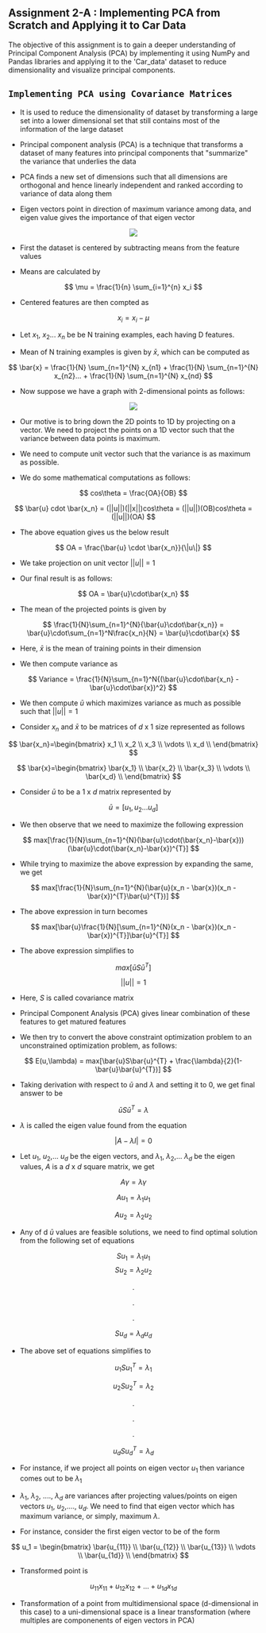 ## Assignment 2-A : Implementing PCA from Scratch and Applying it to Car Data

The objective of this assignment is to gain a deeper understanding of Principal Component Analysis (PCA) by implementing it using NumPy and Pandas libraries and applying it to the 'Car_data' dataset to reduce dimensionality and visualize principal components.

## ```Implementing PCA using Covariance Matrices```

- It is used to reduce the dimensionality of dataset by transforming a large set into a lower dimensional set that still contains most of the information of the large dataset

- Principal component analysis (PCA) is a technique that transforms a dataset of many features into principal components that "summarize" the variance that underlies the data

- PCA finds a new set of dimensions such that all dimensions are orthogonal and hence linearly independent and ranked according to variance of data along them

- Eigen vectors point in direction of maximum variance among data, and eigen value gives the importance of that eigen vector

<div align = "center">
<img src = "https://miro.medium.com/v2/resize:fit:1192/format:webp/1*QinDfRawRskupf4mU5bYSA.png">
</div>

- First the dataset is centered by subtracting means from the feature values

- Means are calculated by 

$$
\mu = \frac{1}{n} \sum_{i=1}^{n} x_i
$$

- Centered features are then compted as 

$$
x_i = x_i - \mu
$$


- Let $x_1$, $x_2$... $x_n$ be be N training examples, each having D features.


- Mean of N training examples is given by $\bar{x}$, which can be computed as

$$
\bar{x} = \frac{1}{N} \sum_{n=1}^{N} x_{n1} + \frac{1}{N} \sum_{n=1}^{N} x_{n2}... + \frac{1}{N} \sum_{n=1}^{N} x_{nd}
$$

- Now suppose we have a graph with 2-dimensional points as follows:

<div align="center">
<img src = "https://i.stack.imgur.com/ym6ru.png">
</div>

- Our motive is to bring down the 2D points to 1D by projecting on a vector. We need to project the points on a 1D vector such that the variance between data points is maximum.


- We need to compute unit vector such that the variance is as maximum as possible. 


- We do some mathematical computations as follows:

$$
cos\theta = \frac{OA}{OB}
$$

$$
\bar{u} cdot \bar{x_n} = (||u||)(||x||)cos\theta
                     = (||u||)(OB)cos\theta = (||u||)(OA)
$$

- The above equation gives us the below result

$$
OA = \frac{\bar{u} \cdot \bar{x_n}}{\|u\|}
$$

- We take projection on unit vector $||u||$ = 1

- Our final result is as follows:

$$
OA = \bar{u}\cdot\bar{x_n}
$$

- The mean of the projected points is given by 

$$
\frac{1}{N}\sum_{n=1}^{N}{\bar{u}\cdot\bar{x_n}} = \bar{u}\cdot\sum_{n=1}^N\frac{x_n}{N} = \bar{u}\cdot\bar{x}
$$

- Here, $\bar{x}$ is the mean of training points in their dimension

- We then compute variance as 

$$
Variance = \frac{1}{N}\sum_{n=1}^N{(\bar{u}\cdot\bar{x_n} - \bar{u}\cdot\bar{x})^2}
$$

- We then compute $\bar{u}$ which maximizes variance as much as possible such that $||u|| = 1$

- Consider $x_n$ and $\bar{x}$ to be matrices of $d$ x $1$ size represented as follows

$$
\bar{x_n}=\begin{bmatrix}
  x_1 \\
  x_2 \\
  x_3 \\
  \vdots \\
  x_d \\
\end{bmatrix}
$$


$$
\bar{x}=\begin{bmatrix}
  \bar{x_1} \\
  \bar{x_2} \\
  \bar{x_3} \\
  \vdots \\
  \bar{x_d} \\
\end{bmatrix}
$$

- Consider $\bar{u}$ to be a $1$ x $d$ matrix represented by

$$
\bar{u} = [{u_1}, {u_2}...{u_d}]
$$

- We then observe that we need to maximize the following expression

$$
max[\frac{1}{N}\sum_{n=1}^{N}(\bar{u}\cdot(\bar{x_n}-\bar{x}))(\bar{u}\cdot(\bar{x_n}-\bar{x})^{T}]
$$

- While trying to maximize the above expression by expanding the same, we get

$$
max[\frac{1}{N}\sum_{n=1}^{N}(\bar{u}(x_n - \bar{x})(x_n - \bar{x})^{T}\bar{u}^{T})]
$$

- The above expression in turn becomes

$$
max[\bar{u}\frac{1}{N}[\sum_{n=1}^{N}(x_n - \bar{x})(x_n - \bar{x})^{T}]\bar{u}^{T}]
$$

- The above expression simplifies to 

$$
max[\bar{u}S\bar{u}^T] 
$$

$$
||u||=1
$$
- Here, $S$ is called covariance matrix 


- Principal Component Analysis (PCA) gives linear combination of these features to get matured features


- We then try to convert the above constraint optimization problem to an unconstrained optimization problem, as follows:

$$
E(u,\lambda) = max[\bar{u}S\bar{u}^{T} + \frac{\lambda}{2}(1-\bar{u}\bar{u}^{T})]
$$

- Taking derivation with respect to $\bar{u}$ and $\lambda$ and setting it to 0, we get final answer to be 

$$
\bar{u}S\bar{u}^T = \lambda
$$

- $\lambda$ is called the eigen value found from the equation

$$
|A - \lambda{I}| = 0
$$

- Let $u_1$, $u_2$,... $u_d$ be the eigen vectors, and $\lambda_1$, $\lambda_2$,... $\lambda_d$ be the eigen values, $A$ is a $d$ x $d$ square matrix, we get 

$$
A\gamma = \lambda\gamma
$$

$$
Au_1 = \lambda_1u_1
$$

$$
Au_2 = \lambda_2u_2
$$

- Any of d $\bar{u}$ values are feasible solutions, we need to find optimal solution from the following set of equations

$$
Su_1 = \lambda_1u_1 
$$
$$
Su_2 = \lambda_2u_2 
$$

$$
.
$$

$$
.
$$

$$
.
$$

$$
Su_d = \lambda_du_d 
$$

- The above set of equations simplifies to

$$
u_1Su_1^{T} = \lambda_1
$$

$$
u_2Su_2^{T} = \lambda_2
$$

$$
.
$$

$$
.
$$

$$
.
$$

$$
u_dSu_d^{T} = \lambda_d
$$

- For instance, if we project all points on eigen vector $u_1$ then variance comes out to be $\lambda_1$


- $\lambda_1$, $\lambda_2$, ...., $\lambda_d$ are variances after projecting values/points on eigen vectors $u_1$, $u_2$,...., $u_d$. We need to find that eigen vector which has maximum variance, or simply, maximum $\lambda$.


- For instance, consider the first eigen vector to be of the form 

$$
u_1 = \begin{bmatrix}
  \bar{u_{11}} \\
  \bar{u_{12}} \\
  \bar{u_{13}} \\
  \vdots \\
  \bar{u_{1d}} \\
\end{bmatrix} 
$$

- Transformed point is 

$$
u_{11}x_{11} + u_{12}x_{12}+... + u_{1d}x_{1d}
$$

- Transformation of a point from multidimensional space (d-dimensional in this case) to a uni-dimensional space is a linear transformation (where multiples are componenents of eigen vectors in PCA)
